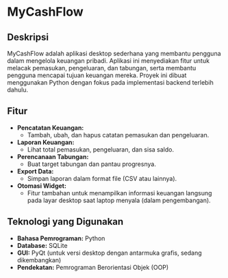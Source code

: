 # MyCashFlow

## Deskripsi
MyCashFlow adalah aplikasi desktop sederhana yang membantu pengguna dalam mengelola keuangan pribadi. Aplikasi ini menyediakan fitur untuk melacak pemasukan, pengeluaran, dan tabungan, serta membantu pengguna mencapai tujuan keuangan mereka. Proyek ini dibuat menggunakan Python dengan fokus pada implementasi backend terlebih dahulu.

## Fitur
- **Pencatatan Keuangan:**
  - Tambah, ubah, dan hapus catatan pemasukan dan pengeluaran.
- **Laporan Keuangan:**
  - Lihat total pemasukan, pengeluaran, dan sisa saldo.
- **Perencanaan Tabungan:**
  - Buat target tabungan dan pantau progresnya.
- **Export Data:**
  - Simpan laporan dalam format file (CSV atau lainnya).
- **Otomasi Widget:**
  - Fitur tambahan untuk menampilkan informasi keuangan langsung pada layar desktop saat laptop menyala (dalam pengembangan).

## Teknologi yang Digunakan
- **Bahasa Pemrograman:** Python
- **Database:** SQLite
- **GUI:** PyQt (untuk versi desktop dengan antarmuka grafis, sedang dikembangkan)
- **Pendekatan:** Pemrograman Berorientasi Objek (OOP)
